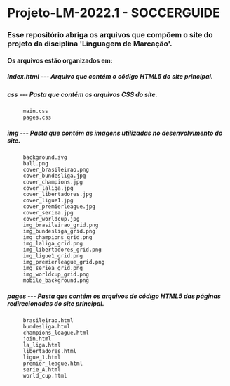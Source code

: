 # Projeto-LM-2022.1 - SOCCERGUIDE

### Esse repositório abriga os arquivos que compõem o site do projeto da disciplina 'Linguagem de Marcação'.

#### Os arquivos estão organizados em: 

##### index.html --- Arquivo que contém o código HTML5 do site principal.
 
##### css --- Pasta que contém os arquivos CSS do site.
         main.css
         pages.css
 
##### img --- Pasta que contém as imagens utilizadas no desenvolvimento do site.
         background.svg
         ball.png
         cover_brasileirao.png	
         cover_bundesliga.jpg	
         cover_champions.jpg	
         cover_laliga.jpg	
         cover_libertadores.jpg	
         cover_ligue1.jpg	
         cover_premierleague.jpg	
         cover_seriea.jpg	
         cover_worldcup.jpg	
         img_brasileirao_grid.png	
         img_bundesliga_grid.png	
         img_champions_grid.png	
         img_laliga_grid.png	
         img_libertadores_grid.png	
         img_ligue1_grid.png	
         img_premierleague_grid.png	
         img_seriea_grid.png	
         img_worldcup_grid.png
         mobile_background.png
 
##### pages --- Pasta que contém os arquivos de código HTML5 das páginas redirecionadas do site principal.
         brasileirao.html	
         bundesliga.html	
         champions_league.html
         join.html
         la_liga.html	
         libertadores.html	
         ligue_1.html
         premier_league.html	
         serie_A.html	
         world_cup.html

